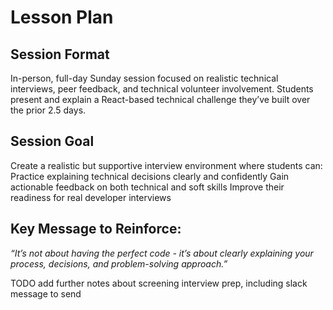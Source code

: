 # Lesson Plan

## Session Format
In-person, full-day Sunday session focused on realistic technical interviews, peer feedback, and technical volunteer involvement. Students present and explain a React-based technical challenge they’ve built over the prior 2.5 days.

## Session Goal
Create a realistic but supportive interview environment where students can:
Practice explaining technical decisions clearly and confidently
Gain actionable feedback on both technical and soft skills
Improve their readiness for real developer interviews

## Key Message to Reinforce:
*“It’s not about having the perfect code - it’s about clearly explaining your process, decisions, and problem-solving approach.”*

TODO add further notes about screening interview prep, including slack message to send